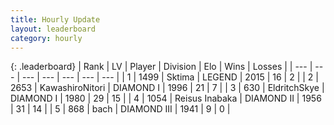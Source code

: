 ```yaml
---
title: Hourly Update
layout: leaderboard
category: hourly
---
```


{: .leaderboard}
| Rank | LV | Player | Division | Elo | Wins | Losses |
| --- | --- | --- | --- | --- | --- | --- |
| <span data-change="0">1</span> | 1499 | <span title="ID: 353063">Sktima</span> | LEGEND | <span data-change="0">2015</span> | <span data-change="0">16</span> | <span data-change="0">2</span> |
| <span data-change="0">2</span> | 2653 | <span title="ID: 164871">KawashiroNitori</span> | DIAMOND I | <span data-change="14">1996</span> | <span data-change="2">21</span> | <span data-change="1">7</span> |
| <span data-change="0">3</span> | 630 | <span title="ID: 174926">EldritchSkye</span> | DIAMOND I | <span data-change="1">1980</span> | <span data-change="3">29</span> | <span data-change="3">15</span> |
| <span data-change="0">4</span> | 1054 | <span title="ID: 451068">Reisus Inabaka</span> | DIAMOND II | <span data-change="0">1956</span> | <span data-change="3">31</span> | <span data-change="2">14</span> |
| <span data-change="1">5</span> | 868 | <span title="ID: 281795">bach</span> | DIAMOND III | <span data-change="23">1941</span> | <span data-change="1">9</span> | <span data-change="0">0</span> |
